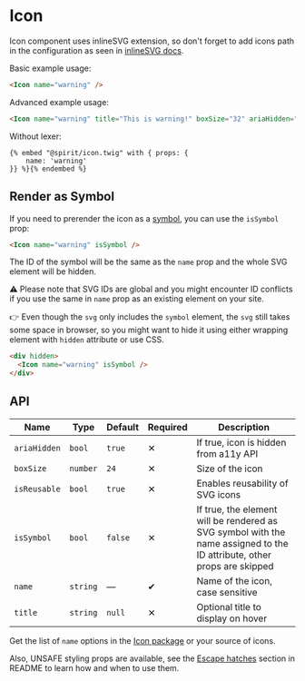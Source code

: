 # Icon

Icon component uses inlineSVG extension, so don't forget to add icons path in the configuration
as seen in [inlineSVG docs][inlinesvg-docs].

Basic example usage:

```html
<Icon name="warning" />
```

Advanced example usage:

```html
<Icon name="warning" title="This is warning!" boxSize="32" ariaHidden="false" />
```

Without lexer:

```twig
{% embed "@spirit/icon.twig" with { props: {
    name: 'warning'
}} %}{% endembed %}
```

## Render as Symbol

If you need to prerender the icon as a [symbol][mdn-symbol], you can use the `isSymbol` prop:

```html
<Icon name="warning" isSymbol />
```

The ID of the symbol will be the same as the `name` prop and the whole SVG element will be hidden.

⚠️ Please note that SVG IDs are global and you might encounter ID conflicts if you use the same in
`name` prop as an existing element on your site.

👉 Even though the `svg` only includes the `symbol` element, the `svg` still takes some space in browser,
so you might want to hide it using either wrapping element with `hidden` attribute or use CSS.

```html
<div hidden>
  <Icon name="warning" isSymbol />
</div>
```

## API

| Name         | Type     | Default | Required | Description                                                                                                             |
| ------------ | -------- | ------- | -------- | ----------------------------------------------------------------------------------------------------------------------- |
| `ariaHidden` | `bool`   | `true`  | ✕        | If true, icon is hidden from a11y API                                                                                   |
| `boxSize`    | `number` | `24`    | ✕        | Size of the icon                                                                                                        |
| `isReusable` | `bool`   | `true`  | ✕        | Enables reusability of SVG icons                                                                                        |
| `isSymbol`   | `bool`   | `false` | ✕        | If true, the element will be rendered as SVG symbol with the name assigned to the ID attribute, other props are skipped |
| `name`       | `string` | —       | ✔        | Name of the icon, case sensitive                                                                                        |
| `title`      | `string` | `null`  | ✕        | Optional title to display on hover                                                                                      |

Get the list of `name` options in the [Icon package][icon-package] or your source of icons.

Also, UNSAFE styling props are available, see the [Escape hatches][escape-hatches]
section in README to learn how and when to use them.

[escape-hatches]: https://github.com/lmc-eu/spirit-design-system/tree/main/packages/web-twig/README.md#escape-hatches
[icon-package]: https://github.com/lmc-eu/spirit-design-system/tree/main/packages/icons
[inlinesvg-docs]: https://github.com/lmc-eu/spirit-design-system/tree/main/packages/web-twig/docs/inlineSVG.md
[mdn-symbol]: https://developer.mozilla.org/en-US/docs/Web/SVG/Element/symbol
